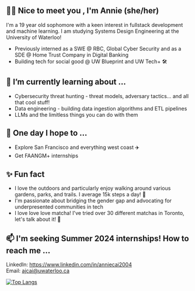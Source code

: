 ## 👋🏻 Nice to meet you , I'm Annie (she/her)

I'm a 19 year old sophomore with a keen interest in fullstack development and machine learning. I am studying Systems Design Engineering at the University of Waterloo!

- Previously interned as a SWE @ RBC, Global Cyber Security and as a SDE @ Home Trust Company in Digital Banking
- Building tech for social good @ UW Blueprint and UW Tech+ 🛠️

## 🌱 I’m currently learning about ...
- Cybersecurity threat hunting - threat models, adversary tactics... and all that cool stuff!
- Data engineering - building data ingestion algorithms and ETL pipelines
- LLMs and the limitless things you can do with them

## 💭 One day I hope to ...
- Explore San Francisco and everything west coast ✈️
- Get FAANGM+ internships

## ✨ Fun fact
- I love the outdoors and particularly enjoy walking around various gardens, parks, and trails. I average 15k steps a day! 🌲
- I'm passionate about bridging the gender gap and advocating for underpresented communities in tech         
- I love love love matcha! I've tried over 30 different matchas in Toronto, let's talk about it! 🍵

## 📫 I'm seeking Summer 2024 internships! How to reach me ... 
LinkedIn: https://www.linkedin.com/in/anniecai2004                                                                                                                         
Email: ajcai@uwaterloo.ca
                                                                                                                                                                         
[![Top Langs](https://github-readme-stats.vercel.app/api/top-langs/?username=aanxniee&layout=compact&theme=swift&show_icons=true)](https://github.com/aanxniee/github-readme-stats)


